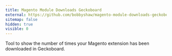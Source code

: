 ```yaml
---
title: Magento Module Downloads Geckoboard
external: https://github.com/bobbyshaw/magento-module-downloads-geckoboard
sitemap: false
hidden: true
visible: 0
---
```

Tool to show the number of times your Magento extension has been downloaded in Geckoboard.
